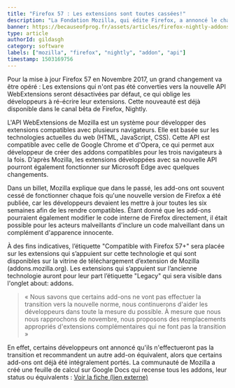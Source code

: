 ```yaml
---
title: "Firefox 57 : Les extensions sont toutes cassées!"
description: "La Fondation Mozilla, qui édite Firefox, a annoncé le changement complet du fonctionnement des addons sur la version 57 de son navigateur. Explications."
banner: https://becauseofprog.fr/assets/articles/firefox-nightly-addons-change-1.png
type: article
authorId: gildasgh
category: software
labels: ["mozilla", "firefox", "nightly", "addon", "api"]
timestamp: 1503169756
---
```


Pour la mise à jour Firefox 57 en Novembre 2017, un grand changement va être opéré : Les extensions qui n'ont pas été converties vers la nouvelle API WebExtensions seront désactivées par défaut, ce qui oblige les développeurs à ré-écrire leur extensions. Cette nouveauté est déjà disponible dans le canal bêta de Firefox, Nightly.

 L'API WebExtensions de Mozilla est un système pour développer des extensions compatibles avec plusieurs navigateurs. Elle est basée sur les technologies actuelles du web (HTML, JavaScript, CSS). Cette API est compatible avec celle de Google Chrome et d'Opera, ce qui permet aux développeur de créer des addons compatibles pour les trois navigateurs à la fois. D’après Mozilla, les extensions développées avec sa nouvelle API pourront également fonctionner sur Microsoft Edge avec quelques changements.

 Dans un billet, Mozilla explique que dans le passé, les add-ons ont souvent cessé de fonctionner chaque fois qu'une nouvelle version de Firefox a été publiée, car les développeurs devaient les mettre à jour toutes les six semaines afin de les rendre compatibles. Étant donné que les add-ons pourraient également modifier le code interne de Firefox directement, il était possible pour les acteurs malveillants d'inclure un code malveillant dans un complément d'apparence innocente.

 À des fins indicatives, l’étiquette "Compatible with Firefox 57+" sera placée sur les extensions qui s’appuient sur cette technologie et qui sont disponibles sur la vitrine de téléchargement d’extension de Mozilla (addons.mozilla.org). Les extensions qui s’appuient sur l’ancienne technologie auront pour leur part l’étiquette "Legacy" qui sera visible dans l'onglet about: addons.

  

 
> « Nous savons que certains add-ons ne vont pas effectuer la transition vers la nouvelle norme, nous continuerons d'aider les développeurs dans toute la mesure du possible. À mesure que nous nous rapprochons de novembre, nous proposons des remplacements appropriés d'extensions complémentaires qui ne font pas la transition »  

 En effet, certains développeurs ont annoncé qu'ils n'effectueront pas la transition et recommandent un autre add-on équivalent, alors que certains add-ons ont déjà été intégralement portés. La communauté de Mozilla a créé une feuille de calcul sur Google Docs qui recense tous les addons, leur status ou équivalents : [Voir la fiche (lien externe)](https://docs.google.com/spreadsheets/d/1TFcEXMcKrwoIAECIVyBU0GPoSmRqZ7A0VBvqeKYVSww/edit#gid=0)

 
